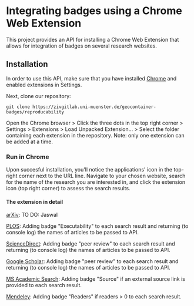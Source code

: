 # Integrating badges using a Chrome Web Extension

This project provides an API for installing a Chrome Web Extension that allows for integration of badges on several research websites.

## Installation

In order to use this API, make sure that you have installed [Chrome](https://www.google.com/chrome/) and enabled extensions in Settings.

Next, clone our repository:

`git clone https://zivgitlab.uni-muenster.de/geocontainer-badges/reproducability`

Open the Chrome browser > Click the three dots in the top right corner > Settings > Extensions > Load Unpacked Extension... > Select the folder containing each 
extension in the repository. Note: only one extension can be added at a time.

### Run in Chrome
Upon succesful installation, you'll notice the applications' icon in the top-right corner next to the URL line. Navigate to your chosen website, search for the name of the research
you are interested in, and click the extension icon (top right corner) to assess the search results.

#### The extension in detail

[arXiv](https://arxiv.org/):  TO DO: Jaswal

[PLOS](https://www.plos.org/search?q=): Adding badge "Executability" to each search result and returning (to console log) the names of articles to be passed to API. 

[ScienceDirect](http://www.sciencedirect.com/): Adding badge "peer review" to each search result and returning (to console log) the names of articles to be passed to API.

[Google Scholar](https://scholar.google.de/): Adding badge "peer review" to each search result and returning (to console log) the names of articles to be passed to API. 

[MS Academic Search](https://academic.microsoft.com/): Adding badge "Source" if an external source link is provided to each search result. 

[Mendeley](https://www.mendeley.com/): Adding badge "Readers" if readers > 0 to each search result.